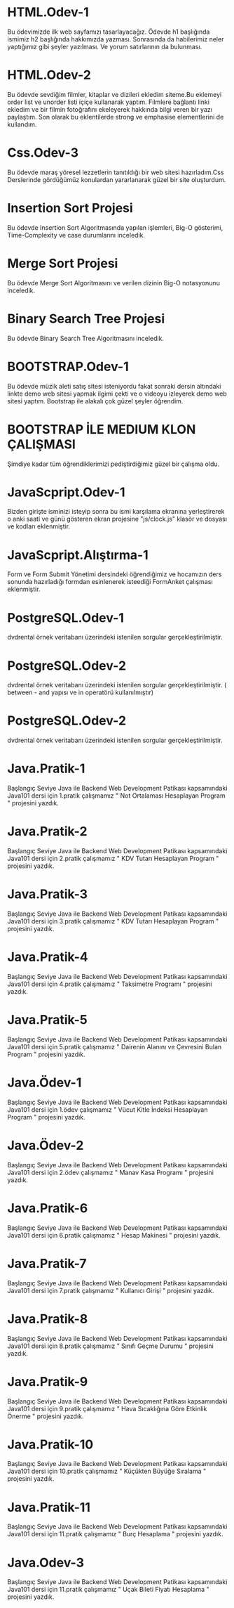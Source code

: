 # HTML.Odev-1

Bu ödevimizde ilk web sayfamızı tasarlayacağız. 
Ödevde h1 başlığında ismimiz h2 başlığında hakkımızda yazması. Sonrasında da habilerimiz neler yaptığımız gibi şeyler yazılması. Ve yorum satırlarının da bulunması.

# HTML.Odev-2

Bu ödevde sevdiğim filmler, kitaplar ve dizileri ekledim siteme.Bu eklemeyi order list ve unorder listi içiçe kullanarak yaptım.  Filmlere bağlantı linki ekledim ve bir filmin fotoğrafını ekeleyerek hakkında bilgi veren bir yazı paylaştım. Son olarak bu eklentilerde strong ve emphasise elementlerini de kullandım.

# Css.Odev-3

Bu ödevde maraş yöresel lezzetlerin tanıtıldığı bir web sitesi hazırladım.Css Derslerinde gördüğümüz konulardan yararlanarak güzel bir site oluşturdum.

# Insertion Sort Projesi

Bu ödevde Insertion Sort Algoritmasında yapılan işlemleri, Big-O gösterimi, Time-Complexity ve case durumlarını inceledik.

# Merge Sort Projesi

Bu ödevde Merge Sort Algoritmasını ve verilen dizinin Big-O notasyonunu  inceledik.

# Binary Search Tree Projesi

Bu ödevde Binary Search Tree Algoritmasını inceledik.

# BOOTSTRAP.Odev-1

Bu ödevde müzik aleti satış sitesi isteniyordu fakat sonraki dersin altındaki linkte demo web sitesi yapmak ilgimi çekti ve o videoyu izleyerek demo web sitesi yaptım. Bootstrap ile alakalı çok güzel şeyler öğrendim. 

# BOOTSTRAP İLE MEDIUM KLON ÇALIŞMASI

Şimdiye kadar tüm öğrendiklerimizi pediştirdiğimiz güzel bir çalışma oldu.

# JavaScpript.Odev-1

Bizden girişte isminizi isteyip sonra bu ismi karşılama ekranına yerleştirerek o anki saati ve günü gösteren ekran projesine "js/clock.js" klasör ve dosyası ve kodları eklenmiştir.

# JavaScpript.Alıştırma-1

Form ve Form Submit Yönetimi dersindeki öğrendiğimiz ve hocamızın ders sonunda hazırladığı formdan esinlenerek isteediği FormAnket çalışması eklenmiştir.

# PostgreSQL.Odev-1

dvdrental örnek veritabanı üzerindeki istenilen sorgular gerçekleştirilmiştir.

# PostgreSQL.Odev-2

dvdrental örnek veritabanı üzerindeki istenilen sorgular gerçekleştirilmiştir. ( between - and yapısı ve in operatörü kullanılmıştır)

# PostgreSQL.Odev-2

dvdrental örnek veritabanı üzerindeki istenilen sorgular gerçekleştirilmiştir.

# Java.Pratik-1

Başlangıç Seviye Java ile Backend Web Development Patikası kapsamındaki Java101 dersi için 1.pratik çalışmamız " Not Ortalaması Hesaplayan Program " projesini yazdık.

# Java.Pratik-2

Başlangıç Seviye Java ile Backend Web Development Patikası kapsamındaki Java101 dersi için 2.pratik çalışmamız " KDV Tutarı Hesaplayan Program " projesini yazdık.

# Java.Pratik-3

Başlangıç Seviye Java ile Backend Web Development Patikası kapsamındaki Java101 dersi için 3.pratik çalışmamız " KDV Tutarı Hesaplayan Program " projesini yazdık.

# Java.Pratik-4

Başlangıç Seviye Java ile Backend Web Development Patikası kapsamındaki Java101 dersi için 4.pratik çalışmamız " Taksimetre Programı " projesini yazdık.

# Java.Pratik-5

Başlangıç Seviye Java ile Backend Web Development Patikası kapsamındaki Java101 dersi için 5.pratik çalışmamız " Dairenin Alanını ve Çevresini Bulan Program " projesini yazdık.

# Java.Ödev-1

Başlangıç Seviye Java ile Backend Web Development Patikası kapsamındaki Java101 dersi için 1.ödev çalışmamız " Vücut Kitle İndeksi Hesaplayan Program " projesini yazdık.

# Java.Ödev-2

Başlangıç Seviye Java ile Backend Web Development Patikası kapsamındaki Java101 dersi için 2.ödev çalışmamız " Manav Kasa Programı " projesini yazdık.

# Java.Pratik-6

Başlangıç Seviye Java ile Backend Web Development Patikası kapsamındaki Java101 dersi için 6.pratik çalışmamız " Hesap Makinesi " projesini yazdık.

# Java.Pratik-7

Başlangıç Seviye Java ile Backend Web Development Patikası kapsamındaki Java101 dersi için 7.pratik çalışmamız " Kullanıcı Girişi " projesini yazdık.

# Java.Pratik-8

Başlangıç Seviye Java ile Backend Web Development Patikası kapsamındaki Java101 dersi için 8.pratik çalışmamız " Sınıfı Geçme Durumu " projesini yazdık.

# Java.Pratik-9

Başlangıç Seviye Java ile Backend Web Development Patikası kapsamındaki Java101 dersi için 9.pratik çalışmamız " Hava Sıcaklığına Göre Etkinlik Önerme " projesini yazdık.

# Java.Pratik-10

Başlangıç Seviye Java ile Backend Web Development Patikası kapsamındaki Java101 dersi için 10.pratik çalışmamız " Küçükten Büyüğe Sıralama " projesini yazdık.

# Java.Pratik-11

Başlangıç Seviye Java ile Backend Web Development Patikası kapsamındaki Java101 dersi için 11.pratik çalışmamız " Burç Hesaplama " projesini yazdık.
# Java.Odev-3

Başlangıç Seviye Java ile Backend Web Development Patikası kapsamındaki Java101 dersi için 11.pratik çalışmamız " Uçak Bileti Fiyatı Hesaplama " projesini yazdık.